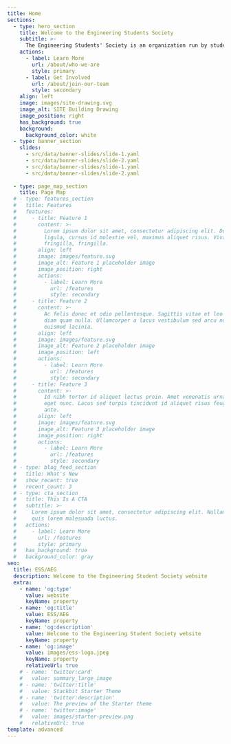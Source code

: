 ```yaml
---
title: Home
sections:
  - type: hero_section
    title: Welcome to the Engineering Students Society
    subtitle: >-
      The Engineering Students' Society is an organization run by students, for students. Our aim is to provide you, a uOttawa engineering student, with services, fun events, and much more! Want to know more? Click below for more information!
    actions:
      - label: Learn More
        url: /about/who-we-are
        style: primary
      - label: Get Involved
        url: /about/join-our-team
        style: secondary
    align: left
    image: images/site-drawing.svg
    image_alt: SITE Building Drawing
    image_position: right
    has_background: true
    background:
      background_color: white
  - type: banner_section
    slides:
      - src/data/banner-slides/slide-1.yaml
      - src/data/banner-slides/slide-2.yaml
      - src/data/banner-slides/slide-1.yaml
      - src/data/banner-slides/slide-2.yaml
  
  - type: page_map_section
    title: Page Map
  # - type: features_section
  #   title: Features
  #   features:
  #     - title: Feature 1
  #       content: >-
  #         Lorem ipsum dolor sit amet, consectetur adipiscing elit. Donec nisl
  #         ligula, cursus id molestie vel, maximus aliquet risus. Vivamus in nibh
  #         fringilla, fringilla.
  #       align: left
  #       image: images/feature.svg
  #       image_alt: Feature 1 placeholder image
  #       image_position: right
  #       actions:
  #         - label: Learn More
  #           url: /features
  #           style: secondary
  #     - title: Feature 2
  #       content: >-
  #         Ac felis donec et odio pellentesque. Sagittis vitae et leo duis ut
  #         diam quam nulla. Ullamcorper a lacus vestibulum sed arcu non odio
  #         euismod lacinia.
  #       align: left
  #       image: images/feature.svg
  #       image_alt: Feature 2 placeholder image
  #       image_position: left
  #       actions:
  #         - label: Learn More
  #           url: /features
  #           style: secondary
  #     - title: Feature 3
  #       content: >-
  #         Id nibh tortor id aliquet lectus proin. Amet venenatis urna cursus
  #         eget nunc. Lacus sed turpis tincidunt id aliquet risus feugiat in
  #         ante.
  #       align: left
  #       image: images/feature.svg
  #       image_alt: Feature 3 placeholder image
  #       image_position: right
  #       actions:
  #         - label: Learn More
  #           url: /features
  #           style: secondary
  # - type: blog_feed_section
  #   title: What's New
  #   show_recent: true
  #   recent_count: 3
  # - type: cta_section
  #   title: This Is A CTA
  #   subtitle: >-
  #     Lorem ipsum dolor sit amet, consectetur adipiscing elit. Nullam a metus
  #     quis lorem malesuada luctus.
  #   actions:
  #     - label: Learn More
  #       url: /features
  #       style: primary
  #   has_background: true
  #   background_color: gray
seo:
  title: ESS/AEG
  description: Welcome to the Engineering Student Society website
  extra:
    - name: 'og:type'
      value: website
      keyName: property
    - name: 'og:title'
      value: ESS/AEG
      keyName: property
    - name: 'og:description'
      value: Welcome to the Engineering Student Society website
      keyName: property
    - name: 'og:image'
      value: images/ess-logo.jpeg
      keyName: property
      relativeUrl: true
    # - name: 'twitter:card'
    #   value: summary_large_image
    # - name: 'twitter:title'
    #   value: Stackbit Starter Theme
    # - name: 'twitter:description'
    #   value: The preview of the Starter theme
    # - name: 'twitter:image'
    #   value: images/starter-preview.png
    #   relativeUrl: true
template: advanced
---
```

